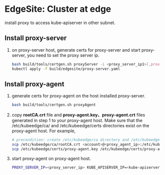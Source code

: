
# EdgeSite: Cluster at edge

install proxy to access kube-apiserver in other subnet.

## Install proxy-server

1. on proxy-server host, generate certs for proxy-server and start proxy-server, you need to set the proxy server ip.

   ```bash
   bash build/tools/certgen.sh proxyServer -i <proxy_server_ip1>[,proxy_server_ip2,...]; \
   kubectl apply -f build/edgesite/proxy-server.yaml
   ```

## Install proxy-agent

1. generate certs for proxy-agent on the host installed proxy-server.

   ```bash
   bash build/tools/certgen.sh proxyAgent
   ```
   
2. copy **rootCA.crt** file and **proxy-agent.key、proxy-agent.crt** files generated in step 1 to your proxy-agent host. 
Make sure that the /etc/kubeedge/ca/ and /etc/kubeedge/certs directories exist on the proxy-agent host. For example,

   ```bash
   # precondition: create /etc/kubeedge/ca directory and /etc/kubeedge/certs directory on the host which will install proxy-agent. 
   scp /etc/kubeedge/ca/rootCA.crt <account>@<proxy_agent_ip>:/etc/kubeedge/ca/; \
   scp /etc/kubeedge/certs/proxy-agent.key /etc/kubeedge/certs/proxy-agent.crt <account>@<proxy_agent_ip>:/etc/kubeedge/certs/
   ```

3. start proxy-agent on proxy-agent host.

   ```bash
   PROXY_SERVER_IP=<proxy_server_ip> KUBE_APISERVER_IP=<kube-apiserver_ip>  envsubst < build/edgesite/proxy-agent.yaml | kubectl apply -f -
   ```
   


